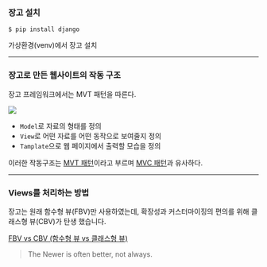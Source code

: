 
### 장고 설치
```shell
$ pip install django
```
가상환경(venv)에서 장고 설치

---
### 장고로 만든 웹사이트의 작동 구조
장고 프레임워크에서는 MVT 패턴을 따른다.

![](https://img1.daumcdn.net/thumb/R1280x0/?scode=mtistory2&fname=https%3A%2F%2Fblog.kakaocdn.net%2Fdn%2FpdQ3m%2FbtqwhTpC3gU%2FvXB2IGfXViX7cGFQgXjlR1%2Fimg.png)

 - `Model`로 자료의 형태를 정의
 - `View`로 어떤 자료를 어떤 동작으로 보여줄지 정의
 - `Tamplate`으로 웹 페이지에서 출력할 모습을 정의

이러한 작동구조는 [MVT 패턴](https://butter-shower.tistory.com/49)이라고 부르며 [MVC 패턴](https://velog.io/@seongwon97/MVC-%ED%8C%A8%ED%84%B4%EC%9D%B4%EB%9E%80)과 유사하다.

---
### Views를 처리하는 방법

장고는 원래 함수형 뷰(FBV)만 사용하였는데,
확장성과 커스터마이징의 편의를 위해 클래스형 뷰(CBV)가 탄생 했습니다.

[FBV vs CBV (함수형 뷰 vs 클래스형 뷰)](https://leffept.tistory.com/318)

>The Newer is often better, not always.

